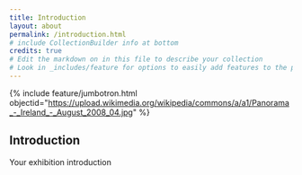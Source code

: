 ```yaml
---
title: Introduction
layout: about
permalink: /introduction.html
# include CollectionBuilder info at bottom
credits: true
# Edit the markdown on in this file to describe your collection
# Look in _includes/feature for options to easily add features to the page
---
```


{% include feature/jumbotron.html objectid="https://upload.wikimedia.org/wikipedia/commons/a/a1/Panorama_-_Ireland_-_August_2008_04.jpg" %}

## Introduction

Your exhibition introduction
